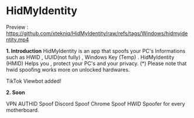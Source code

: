 # HidMyIdentity

Preview : 
https://github.com/xtekniq/HidMyIdentity/raw/refs/tags/Windows/hidmyidentity.mp4

**1. Introduction**
HidMyIdentity is an app that spoofs your PC's Informations such as HWID , UUID(not fully) , Windows Key (Temp) .
HidMyIdentity (HMID) Helps you , protect your PC's and your privacy.
(*) Please note that hwid spoofing works more on unlocked hardwares.

TikTok Viewbot added!

**2. Soon**

VPN
AUTHID Spoof
Discord Spoof
Chrome Spoof
HWID Spoofer for every motherboard.

